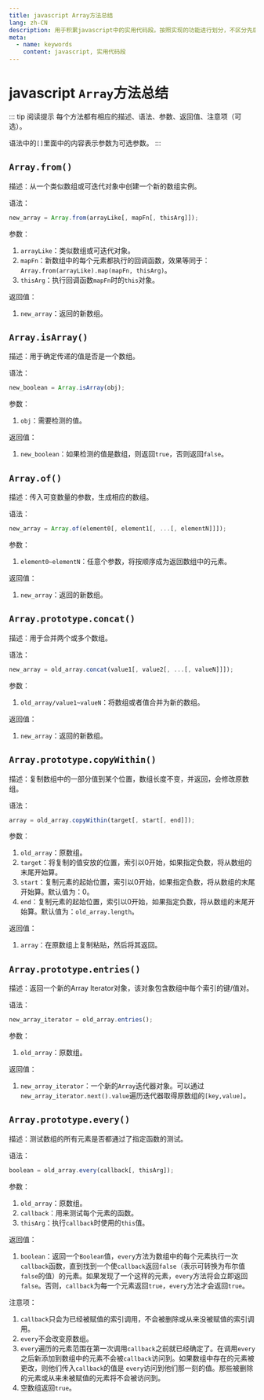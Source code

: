 ```yaml
---
title: javascript Array方法总结
lang: zh-CN
description: 用于积累javascript中的实用代码段。按照实现的功能进行划分，不区分先后。
meta:
  - name: keywords
    content: javascript, 实用代码段
---
```


# javascript `Array`方法总结 #

::: tip 阅读提示
每个方法都有相应的描述、语法、参数、返回值、注意项（可选）。

语法中的`[]`里面中的内容表示参数为可选参数。
:::

## `Array.from()` ##

描述：从一个类似数组或可迭代对象中创建一个新的数组实例。

语法：

```javascript
new_array = Array.from(arrayLike[, mapFn[, thisArg]]);
```

参数：

1. `arrayLike`：类似数组或可迭代对象。
2. `mapFn`：新数组中的每个元素都执行的回调函数，效果等同于：`Array.from(arrayLike).map(mapFn, thisArg)`。
3. `thisArg`：执行回调函数`mapFn`时的`this`对象。

返回值：

1. `new_array`：返回的新数组。

## `Array.isArray()` ##

描述：用于确定传递的值是否是一个数组。

语法：

```javascript
new_boolean = Array.isArray(obj);
```

参数：

1. `obj`：需要检测的值。

返回值：

1. `new_boolean`：如果检测的值是数组，则返回`true`，否则返回`false`。

## `Array.of()` ##

描述：传入可变数量的参数，生成相应的数组。

语法：

```javascript
new_array = Array.of(element0[, element1[, ...[, elementN]]]);
```

参数：

1. `element0~elementN`：任意个参数，将按顺序成为返回数组中的元素。

返回值：

1. `new_array`：返回的新数组。

## `Array.prototype.concat()` ##

描述：用于合并两个或多个数组。

语法：

```javascript
new_array = old_array.concat(value1[, value2[, ...[, valueN]]]);
```

参数：

1. `old_array/value1~valueN`：将数组或者值合并为新的数组。

返回值：

1. `new_array`：返回的新数组。

## `Array.prototype.copyWithin()` ##

描述：复制数组中的一部分值到某个位置，数组长度不变，并返回，会修改原数组。

语法：

```javascript
array = old_array.copyWithin(target[, start[, end]]);
```

参数：

1. `old_array`：原数组。
2. `target`：将复制的值安放的位置，索引以0开始，如果指定负数，将从数组的末尾开始算。
3. `start`：复制元素的起始位置，索引以0开始，如果指定负数，将从数组的末尾开始算。默认值为：0。
4. `end`：复制元素的起始位置，索引以0开始，如果指定负数，将从数组的末尾开始算。默认值为：`old_array.length`。

返回值：

1. `array`：在原数组上复制粘贴，然后将其返回。

## `Array.prototype.entries()` ##

描述：返回一个新的Array Iterator对象，该对象包含数组中每个索引的键/值对。

语法：

```javascript
new_array_iterator = old_array.entries();
```

参数：

1. `old_array`：原数组。

返回值：

1. `new_array_iterator`：一个新的`Array`迭代器对象。可以通过`new_array_iterator.next().value`遍历迭代器取得原数组的`[key,value]`。

## `Array.prototype.every()` ##

描述：测试数组的所有元素是否都通过了指定函数的测试。

语法：

```javascript
boolean = old_array.every(callback[, thisArg]);
```

参数：

1. `old_array`：原数组。
2. `callback`：用来测试每个元素的函数。
3. `thisArg`：执行`callback`时使用的`this`值。

返回值：

1. `boolean`：返回一个`Boolean`值，`every`方法为数组中的每个元素执行一次`callback`函数，直到找到一个使`callback`返回`false`（表示可转换为布尔值`false`的值）的元素。如果发现了一个这样的元素，`every`方法将会立即返回`false`。否则，`callback`为每一个元素返回`true`，`every`方法才会返回`true`。

注意项：

1. `callback`只会为已经被赋值的索引调用，不会被删除或从来没被赋值的索引调用。
2. `every`不会改变原数组。
3. `every`遍历的元素范围在第一次调用`callback`之前就已经确定了。在调用`every`之后新添加到数组中的元素不会被`callback`访问到。如果数组中存在的元素被更改，则他们传入`callback`的值是 `every`访问到他们那一刻的值。那些被删除的元素或从来未被赋值的元素将不会被访问到。
4. 空数组返回`true`。